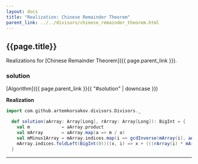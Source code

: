 ```yaml
---
layout: docs
title: "Realization: Chinese Remainder Theorem"
parent_link: ../../divisors/chinese_remainder_theorem.html
---
```


## {{page.title}}

Realizations for [Chinese Remainder Theorem]({{ page.parent_link }}).

### solution

[Algorithm]({{ page.parent_link }}{{ "#solution" | downcase }})

**Realization**
```scala
import com.github.artemkorsakov.divisors.Divisors._

  def solution(aArray: Array[Long], rArray: Array[Long]): BigInt = {
    val m            = aArray.product                                            // Step 1
    val mArray       = aArray.map(a => m / a)                                    // Step 2
    val mMinus1Array = mArray.indices.map(i => gcdInverse(mArray(i), aArray(i))) // Step 3
    mArray.indices.foldLeft(BigInt(0))((x, i) => x + (((rArray(i) * mArray(i)) % m) * mMinus1Array(i)) % m) // Step 4
  }
```

---
